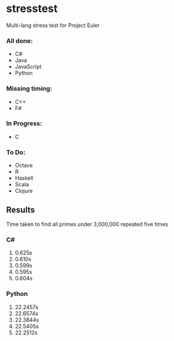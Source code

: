 # stresstest
Multi-lang stress test for Project Euler

### All done:
 - C#
 - Java
 - JavaScript
 - Python

### Missing timing:
 - C++
 - F#

### In Progress:
 - C

### To Do:
 - Octave
 - R
 - Haskell
 - Scala
 - Clojure

## Results
Time taken to find all primes under 3,000,000 repeated five times

### C#
 1. 0.625s
 2. 0.610s
 3. 0.599s
 4. 0.595s
 5. 0.604s

### Python
 1. 22.2457s
 2. 22.6574s
 3. 22.3844s
 4. 22.5405s
 5. 22.2512s
 